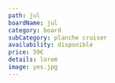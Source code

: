 ```yaml
---
path: jul
boardName: jul
category: board
subCategory: planche cruiser
availability: disponible
price: 59€
details: lorem
image: yes.jpg
---
```

